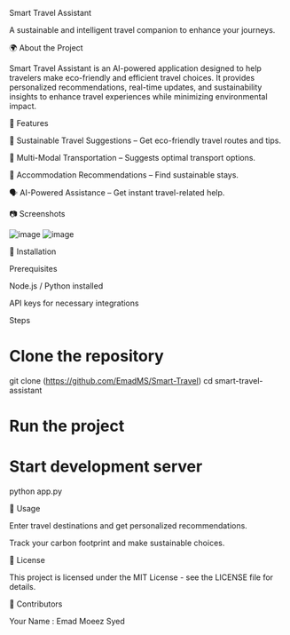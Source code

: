 Smart Travel Assistant

A sustainable and intelligent travel companion to enhance your journeys.

🌍 About the Project

Smart Travel Assistant is an AI-powered application designed to help travelers make eco-friendly and efficient travel choices. It provides personalized recommendations, real-time updates, and sustainability insights to enhance travel experiences while minimizing environmental impact.

🚀 Features

🌱 Sustainable Travel Suggestions – Get eco-friendly travel routes and tips.

🚌 Multi-Modal Transportation – Suggests optimal transport options.

🏨 Accommodation Recommendations – Find sustainable stays.

🗣 AI-Powered Assistance – Get instant travel-related help.

📷 Screenshots

![image](https://github.com/user-attachments/assets/38087705-3d30-4783-99e4-f4d6492a2844)
![image](https://github.com/user-attachments/assets/6782e61d-3e25-471e-afbb-a55e7a084bd3)


🔧 Installation

Prerequisites

Node.js / Python installed

API keys for necessary integrations

Steps

# Clone the repository
git clone (https://github.com/EmadMS/Smart-Travel)
cd smart-travel-assistant

# Run the project

# Start development server

python app.py

🎯 Usage


Enter travel destinations and get personalized recommendations.

Track your carbon footprint and make sustainable choices.

📜 License

This project is licensed under the MIT License - see the LICENSE file for details.

👥 Contributors

Your Name : Emad Moeez Syed
